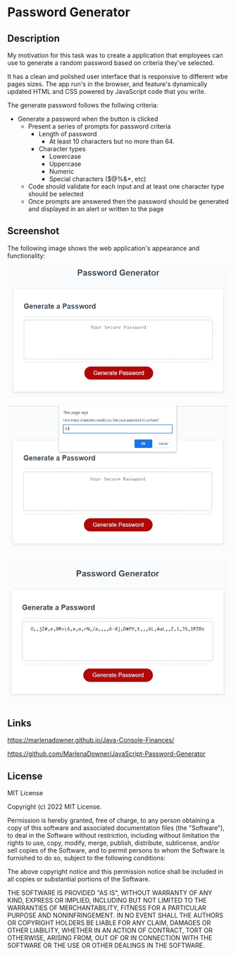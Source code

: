 # Password Generator

## Description

My motivation for this task was to create a application that employees can use to generate a random password based on criteria they’ve selected.

It has a clean and polished user interface that is responsive to different wbe pages sizes. The app run's in the browser, and feature's dynamically updated HTML and CSS powered by JavaScript code that you write.

The generate password follows the follwing criteria: 

* Generate a password when the button is clicked
  * Present a series of prompts for password criteria
    * Length of password
      * At least 10 characters but no more than 64.
    * Character types
      * Lowercase
      * Uppercase
      * Numeric
      * Special characters ($@%&*, etc)
  * Code should validate for each input and at least one character type should be selected
  * Once prompts are answered then the password should be generated and displayed in an alert or written to the page

## Screenshot

The following image shows the web application's appearance and functionality:

![password generator demo](./assets/05-javascript-challenge-demo.png)

![password generator demo](./assets/screenshot1.JPG)

![password generator demo](./assets/screenshot2.JPG)




## Links

https://marlenadowner.github.io/Java-Console-Finances/

https://github.com/MarlenaDowner/JavaScript-Password-Generator

## License

MIT License

Copyright (c) 2022 MIT License.

Permission is hereby granted, free of charge, to any person obtaining a copy of this software and associated documentation files (the "Software"), to deal in the Software without restriction, including without limitation the rights to use, copy, modify, merge, publish, distribute, sublicense, and/or sell copies of the Software, and to permit persons to whom the Software is furnished to do so, subject to the following conditions:

The above copyright notice and this permission notice shall be included in all copies or substantial portions of the Software.

THE SOFTWARE IS PROVIDED "AS IS", WITHOUT WARRANTY OF ANY KIND, EXPRESS OR IMPLIED, INCLUDING BUT NOT LIMITED TO THE WARRANTIES OF MERCHANTABILITY, FITNESS FOR A PARTICULAR PURPOSE AND NONINFRINGEMENT. IN NO EVENT SHALL THE AUTHORS OR COPYRIGHT HOLDERS BE LIABLE FOR ANY CLAIM, DAMAGES OR OTHER LIABILITY, WHETHER IN AN ACTION OF CONTRACT, TORT OR OTHERWISE, ARISING FROM, OUT OF OR IN CONNECTION WITH THE SOFTWARE OR THE USE OR OTHER DEALINGS IN THE SOFTWARE.
